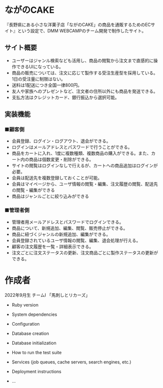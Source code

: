 # ながのCAKE

『長野県にある小さな洋菓子店「ながのCAKE」の商品を通販するためのECサイト』という設定で、DMM WEBCAMPのチーム開発で制作したサイト。

## サイト概要

* ユーザーはジャンル検索なども活用し、商品の閲覧から注文まで直感的に操作できるUIになっている。
* 商品の販売については、注文に応じて製作する受注生産型を採用している。1日の受注量に制限はない。
* 送料は1配送につき全国一律800円。
* 友人や家族へのプレゼントなど、注文者の住所以外にも商品を発送できる。
* 支払方法はクレジットカード、銀行振込から選択可能。

## 実装機能
### ■顧客側
* 会員登録、ログイン・ログアウト、退会ができる。
* ログインはメールアドレスとパスワードで行うことができる。
* 商品をカートに入れ、1度に複数種類、複数商品の購入ができる。また、カート内の商品は個数変更・削除ができる。
* サイトの閲覧はログインなしで行えるが、カートへの商品追加はログインが必要。
* 会員は配送先を複数登録しておくことが可能。
* 会員はマイページから、ユーザ情報の閲覧・編集、注文履歴の閲覧、配送先の閲覧・編集ができる
* 商品はジャンルごとに絞り込みができる

### ■管理者側
* 管理者用メールアドレスとパスワードでログインできる。
* 商品について、新規追加、編集、閲覧、販売停止ができる。
* 商品に紐づくジャンルの新規追加、編集ができる。
* 会員登録されているユーザ情報の閲覧、編集、退会処理が行える。
* 顧客の注文履歴を一覧・詳細表示できる。
* 注文ごとに注文ステータスの更新、注文商品ごとに製作ステータスの更新ができる。


# 作成者

2022年9月生 チームI 「馬刺しとリカーズ」

* Ruby version

* System dependencies

* Configuration

* Database creation

* Database initialization

* How to run the test suite

* Services (job queues, cache servers, search engines, etc.)

* Deployment instructions

* ...
